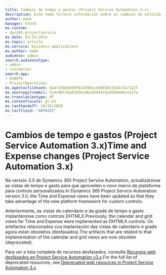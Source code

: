 ```yaml
---
title: Cambios de tempo e gastos (Project Service Automation 3.x)
description: Este tema fornece información sobre os cambios de solucións para tempo e gasto.
author: makk
manager: kfend
ms.custom:
- dyn365-projectservice
ms.date: 03/15/2019
ms.topic: article
ms.service: business-applications
ms.author: makk
audience: admin
search.audienceType:
- admin
- customizer
search.app:
- D365PS
- ProjectOperations
ms.openlocfilehash: 0a47a5bb588df83a958acedd830c53d4c5a7122f
ms.sourcegitcommit: 5c4c9bf3ba018562d6cb3443c01d550489c415fa
ms.translationtype: HT
ms.contentlocale: gl-ES
ms.lasthandoff: 10/16/2020
ms.locfileid: "4076322"
---
```

# <a name="time-and-expense-changes-project-service-automation-3x"></a><span data-ttu-id="f7c43-103">Cambios de tempo e gastos (Project Service Automation 3.x)</span><span class="sxs-lookup"><span data-stu-id="f7c43-103">Time and Expense changes (Project Service Automation 3.x)</span></span>

<span data-ttu-id="f7c43-104">Na versión 3.0 de Dynamics 365 Project Service Automation, actualizáronse as vistas de tempo e gasto para que aproveiten o novo marco de plataforma para controis personalizados.</span><span class="sxs-lookup"><span data-stu-id="f7c43-104">In Dynamics 365 Project Service Automation version 3.0, the Time and Expense views have been updated so that they take advantage of the new platform framework for custom controls.</span></span>

<span data-ttu-id="f7c43-105">Anteriormente, as vistas do calendario e da grade de tempo e gasto implantáronse como controis DHTMLX.</span><span class="sxs-lookup"><span data-stu-id="f7c43-105">Previously, the calendar and grid views for Time and Expense were implemented as DHTMLX controls.</span></span> <span data-ttu-id="f7c43-106">Os artefactos relacionados coa implantación das vistas de calendario e grade agora están obsoletos (desfasados).</span><span class="sxs-lookup"><span data-stu-id="f7c43-106">The artifacts that are related to that implementation of the calendar and grid views are now obsolete (deprecated).</span></span>

<span data-ttu-id="f7c43-107">Para ver a lista completa de recursos desfasados, consulte [Recursos web desfasados en Project Service Automation v3.x](web-resources-deprecated-v3.x.md).</span><span class="sxs-lookup"><span data-stu-id="f7c43-107">For the full list of deprecated resources, see [Deprecated web resources in Project Service Automation 3.x](web-resources-deprecated-v3.x.md).</span></span>
